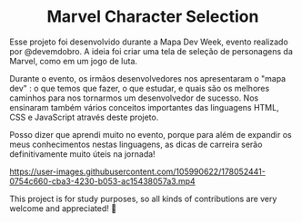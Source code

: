 <h1 align="center"> 
   Marvel Character Selection
</h1>

Esse projeto foi desenvolvido durante a Mapa Dev Week, evento realizado por @devemdobro. A ideia foi criar uma tela de seleção de personagens da Marvel, como em um jogo de luta.

Durante o evento, os irmãos desenvolvedores nos apresentaram o "mapa dev" : o que temos que fazer, o que estudar, e quais são os melhores caminhos para nos tornarmos um desenvolvedor de sucesso.
Nos ensinaram também vários conceitos importantes das linguagens HTML, CSS e JavaScript através deste projeto.

Posso dizer que aprendi muito no evento, porque para além de expandir os meus conhecimentos nestas linguagens, as dicas de carreira serão definitivamente muito úteis na jornada!

https://user-images.githubusercontent.com/105990622/178052441-0754c660-cba3-4230-b053-ac15438057a3.mp4

This project is for study purposes, so all kinds of contributions are very welcome and appreciated! 🤝


